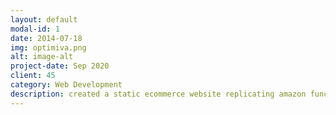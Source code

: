 ```yaml
---
layout: default
modal-id: 1
date: 2014-07-18
img: optimiva.png
alt: image-alt
project-date: Sep 2020
client: 45
category: Web Development
description: created a static ecommerce website replicating amazon functionalities. Technologies used are Node.js, AngularJS, SQL, Google Maps API and AWS EC2
---
```

